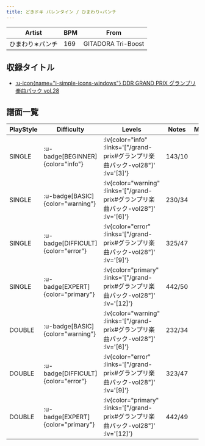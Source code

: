 ```yaml
---
title: どきドキ バレンタイン / ひまわり∗パンチ
---
```


|Artist|BPM|From|
|------|---|----|
|ひまわり∗パンチ|169|GITADORA Tri-Boost|

## 収録タイトル

- [ :u-icon{name="i-simple-icons-windows"} DDR GRAND PRIX グランプリ楽曲パック vol.28](/grand-prix#グランプリ楽曲パック-vol28)

## 譜面一覧

|PlayStyle|Difficulty|Levels|Notes|Movie|
|---------|----------|------|-----|-----|
|SINGLE| :u-badge[BEGINNER]{color="info"} | :lv{color="info" :links='["/grand-prix#グランプリ楽曲パック-vol28"]' :lv='[3]'} |143/10||
|SINGLE| :u-badge[BASIC]{color="warning"} | :lv{color="warning" :links='["/grand-prix#グランプリ楽曲パック-vol28"]' :lv='[6]'} |230/34||
|SINGLE| :u-badge[DIFFICULT]{color="error"} | :lv{color="error" :links='["/grand-prix#グランプリ楽曲パック-vol28"]' :lv='[9]'} |325/47||
|SINGLE| :u-badge[EXPERT]{color="primary"} | :lv{color="primary" :links='["/grand-prix#グランプリ楽曲パック-vol28"]' :lv='[12]'} |442/50||
|DOUBLE| :u-badge[BASIC]{color="warning"} | :lv{color="warning" :links='["/grand-prix#グランプリ楽曲パック-vol28"]' :lv='[6]'} |232/34||
|DOUBLE| :u-badge[DIFFICULT]{color="error"} | :lv{color="error" :links='["/grand-prix#グランプリ楽曲パック-vol28"]' :lv='[9]'} |323/47||
|DOUBLE| :u-badge[EXPERT]{color="primary"} | :lv{color="primary" :links='["/grand-prix#グランプリ楽曲パック-vol28"]' :lv='[12]'} |442/49||
